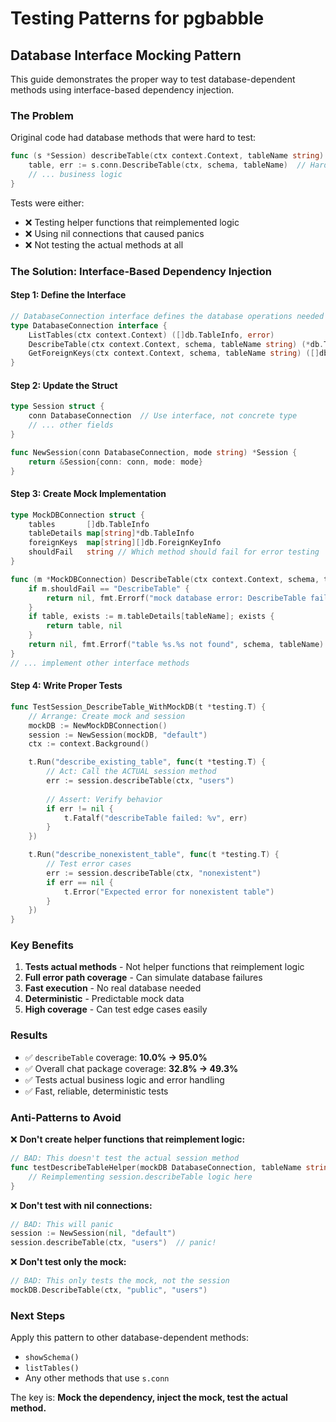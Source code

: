 # Testing Patterns for pgbabble

## Database Interface Mocking Pattern

This guide demonstrates the proper way to test database-dependent methods using interface-based dependency injection.

### The Problem

Original code had database methods that were hard to test:
```go
func (s *Session) describeTable(ctx context.Context, tableName string) error {
    table, err := s.conn.DescribeTable(ctx, schema, tableName)  // Hard to mock
    // ... business logic
}
```

Tests were either:
- ❌ Testing helper functions that reimplemented logic
- ❌ Using nil connections that caused panics
- ❌ Not testing the actual methods at all

### The Solution: Interface-Based Dependency Injection

#### Step 1: Define the Interface

```go
// DatabaseConnection interface defines the database operations needed
type DatabaseConnection interface {
    ListTables(ctx context.Context) ([]db.TableInfo, error)
    DescribeTable(ctx context.Context, schema, tableName string) (*db.TableInfo, error)
    GetForeignKeys(ctx context.Context, schema, tableName string) ([]db.ForeignKeyInfo, error)
}
```

#### Step 2: Update the Struct

```go
type Session struct {
    conn DatabaseConnection  // Use interface, not concrete type
    // ... other fields
}

func NewSession(conn DatabaseConnection, mode string) *Session {
    return &Session{conn: conn, mode: mode}
}
```

#### Step 3: Create Mock Implementation

```go
type MockDBConnection struct {
    tables       []db.TableInfo
    tableDetails map[string]*db.TableInfo
    foreignKeys  map[string][]db.ForeignKeyInfo
    shouldFail   string // Which method should fail for error testing
}

func (m *MockDBConnection) DescribeTable(ctx context.Context, schema, tableName string) (*db.TableInfo, error) {
    if m.shouldFail == "DescribeTable" {
        return nil, fmt.Errorf("mock database error: DescribeTable failed")
    }
    if table, exists := m.tableDetails[tableName]; exists {
        return table, nil
    }
    return nil, fmt.Errorf("table %s.%s not found", schema, tableName)
}
// ... implement other interface methods
```

#### Step 4: Write Proper Tests

```go
func TestSession_DescribeTable_WithMockDB(t *testing.T) {
    // Arrange: Create mock and session
    mockDB := NewMockDBConnection()
    session := NewSession(mockDB, "default")
    ctx := context.Background()

    t.Run("describe_existing_table", func(t *testing.T) {
        // Act: Call the ACTUAL session method
        err := session.describeTable(ctx, "users")
        
        // Assert: Verify behavior
        if err != nil {
            t.Fatalf("describeTable failed: %v", err)
        }
    })

    t.Run("describe_nonexistent_table", func(t *testing.T) {
        // Test error cases
        err := session.describeTable(ctx, "nonexistent")
        if err == nil {
            t.Error("Expected error for nonexistent table")
        }
    })
}
```

### Key Benefits

1. **Tests actual methods** - Not helper functions that reimplement logic
2. **Full error path coverage** - Can simulate database failures
3. **Fast execution** - No real database needed
4. **Deterministic** - Predictable mock data
5. **High coverage** - Can test edge cases easily

### Results

- ✅ `describeTable` coverage: **10.0% → 95.0%**
- ✅ Overall chat package coverage: **32.8% → 49.3%**
- ✅ Tests actual business logic and error handling
- ✅ Fast, reliable, deterministic tests

### Anti-Patterns to Avoid

❌ **Don't create helper functions that reimplement logic:**
```go
// BAD: This doesn't test the actual session method
func testDescribeTableHelper(mockDB DatabaseConnection, tableName string) {
    // Reimplementing session.describeTable logic here
}
```

❌ **Don't test with nil connections:**
```go
// BAD: This will panic
session := NewSession(nil, "default")
session.describeTable(ctx, "users")  // panic!
```

❌ **Don't test only the mock:**
```go
// BAD: This only tests the mock, not the session
mockDB.DescribeTable(ctx, "public", "users")
```

### Next Steps

Apply this pattern to other database-dependent methods:
- `showSchema()`
- `listTables()`
- Any other methods that use `s.conn`

The key is: **Mock the dependency, inject the mock, test the actual method.**